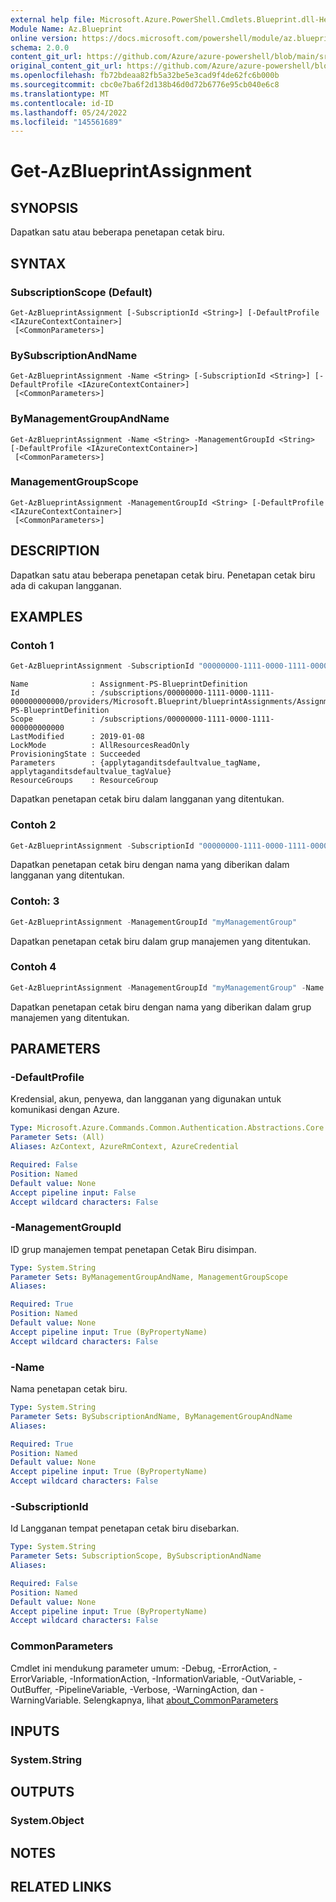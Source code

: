 ```yaml
---
external help file: Microsoft.Azure.PowerShell.Cmdlets.Blueprint.dll-Help.xml
Module Name: Az.Blueprint
online version: https://docs.microsoft.com/powershell/module/az.blueprint/get-azblueprintassignment
schema: 2.0.0
content_git_url: https://github.com/Azure/azure-powershell/blob/main/src/Blueprint/Blueprint/help/Get-AzBlueprintAssignment.md
original_content_git_url: https://github.com/Azure/azure-powershell/blob/main/src/Blueprint/Blueprint/help/Get-AzBlueprintAssignment.md
ms.openlocfilehash: fb72bdeaa82fb5a32be5e3cad9f4de62fc6b000b
ms.sourcegitcommit: cbc0e7ba6f2d138b46d0d72b6776e95cb040e6c8
ms.translationtype: MT
ms.contentlocale: id-ID
ms.lasthandoff: 05/24/2022
ms.locfileid: "145561689"
---
```

# Get-AzBlueprintAssignment

## SYNOPSIS
Dapatkan satu atau beberapa penetapan cetak biru.

## SYNTAX

### SubscriptionScope (Default)
```
Get-AzBlueprintAssignment [-SubscriptionId <String>] [-DefaultProfile <IAzureContextContainer>]
 [<CommonParameters>]
```

### BySubscriptionAndName
```
Get-AzBlueprintAssignment -Name <String> [-SubscriptionId <String>] [-DefaultProfile <IAzureContextContainer>]
 [<CommonParameters>]
```

### ByManagementGroupAndName
```
Get-AzBlueprintAssignment -Name <String> -ManagementGroupId <String> [-DefaultProfile <IAzureContextContainer>]
 [<CommonParameters>]
```

### ManagementGroupScope
```
Get-AzBlueprintAssignment -ManagementGroupId <String> [-DefaultProfile <IAzureContextContainer>]
 [<CommonParameters>]
```

## DESCRIPTION
Dapatkan satu atau beberapa penetapan cetak biru. Penetapan cetak biru ada di cakupan langganan.

## EXAMPLES

### Contoh 1
```powershell
Get-AzBlueprintAssignment -SubscriptionId "00000000-1111-0000-1111-000000000000"
```

```output
Name              : Assignment-PS-BlueprintDefinition
Id                : /subscriptions/00000000-1111-0000-1111-000000000000/providers/Microsoft.Blueprint/blueprintAssignments/Assignment-PS-BlueprintDefinition
Scope             : /subscriptions/00000000-1111-0000-1111-000000000000
LastModified      : 2019-01-08
LockMode          : AllResourcesReadOnly
ProvisioningState : Succeeded
Parameters        : {applytaganditsdefaultvalue_tagName, applytaganditsdefaultvalue_tagValue}
ResourceGroups    : ResourceGroup
```

Dapatkan penetapan cetak biru dalam langganan yang ditentukan.

### Contoh 2
```powershell
Get-AzBlueprintAssignment -SubscriptionId "00000000-1111-0000-1111-000000000000" -Name "myAssignmentName"
```

Dapatkan penetapan cetak biru dengan nama yang diberikan dalam langganan yang ditentukan.

### Contoh: 3
```powershell
Get-AzBlueprintAssignment -ManagementGroupId "myManagementGroup"
```

Dapatkan penetapan cetak biru dalam grup manajemen yang ditentukan.

### Contoh 4
```powershell
Get-AzBlueprintAssignment -ManagementGroupId "myManagementGroup" -Name "myAssignmentName"
```

Dapatkan penetapan cetak biru dengan nama yang diberikan dalam grup manajemen yang ditentukan.

## PARAMETERS

### -DefaultProfile
Kredensial, akun, penyewa, dan langganan yang digunakan untuk komunikasi dengan Azure.

```yaml
Type: Microsoft.Azure.Commands.Common.Authentication.Abstractions.Core.IAzureContextContainer
Parameter Sets: (All)
Aliases: AzContext, AzureRmContext, AzureCredential

Required: False
Position: Named
Default value: None
Accept pipeline input: False
Accept wildcard characters: False
```

### -ManagementGroupId
ID grup manajemen tempat penetapan Cetak Biru disimpan.

```yaml
Type: System.String
Parameter Sets: ByManagementGroupAndName, ManagementGroupScope
Aliases:

Required: True
Position: Named
Default value: None
Accept pipeline input: True (ByPropertyName)
Accept wildcard characters: False
```

### -Name
Nama penetapan cetak biru.

```yaml
Type: System.String
Parameter Sets: BySubscriptionAndName, ByManagementGroupAndName
Aliases:

Required: True
Position: Named
Default value: None
Accept pipeline input: True (ByPropertyName)
Accept wildcard characters: False
```

### -SubscriptionId
Id Langganan tempat penetapan cetak biru disebarkan.

```yaml
Type: System.String
Parameter Sets: SubscriptionScope, BySubscriptionAndName
Aliases:

Required: False
Position: Named
Default value: None
Accept pipeline input: True (ByPropertyName)
Accept wildcard characters: False
```

### CommonParameters
Cmdlet ini mendukung parameter umum: -Debug, -ErrorAction, -ErrorVariable, -InformationAction, -InformationVariable, -OutVariable, -OutBuffer, -PipelineVariable, -Verbose, -WarningAction, dan -WarningVariable. Selengkapnya, lihat [about_CommonParameters](http://go.microsoft.com/fwlink/?LinkID=113216)

## INPUTS

### System.String

## OUTPUTS

### System.Object
## NOTES

## RELATED LINKS
